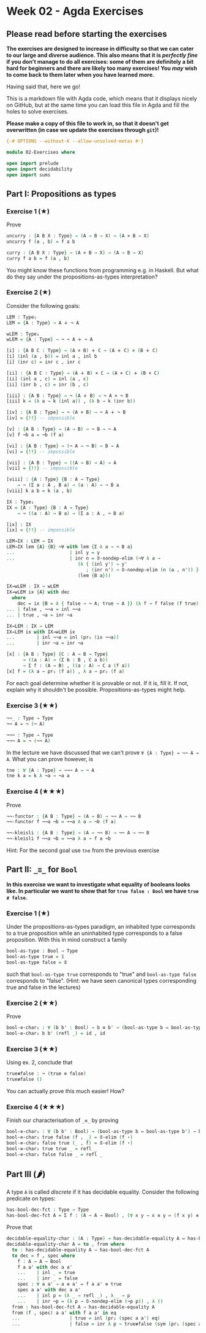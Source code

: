 # Week 02 - Agda Exercises

## Please read before starting the exercises

**The exercises are designed to increase in difficulty so that we can cater to
our large and diverse audience. This also means that it is *perfectly fine* if
you don't manage to do all exercises: some of them are definitely a bit hard for
beginners and there are likely too many exercises! You *may* wish to come back
to them later when you have learned more.**

Having said that, here we go!

This is a markdown file with Agda code, which means that it displays nicely on
GitHub, but at the same time you can load this file in Agda and fill the holes
to solve exercises.

**Please make a copy of this file to work in, so that it doesn't get overwritten
  (in case we update the exercises through `git`)!**

```agda
{-# OPTIONS --without-K --allow-unsolved-metas #-}

module 02-Exercises where

open import prelude
open import decidability
open import sums
```

## Part I: Propositions as types


### Exercise 1 (★)

Prove
```agda
uncurry : {A B X : Type} → (A → B → X) → (A × B → X)
uncurry f (a , b) = f a b

curry : {A B X : Type} → (A × B → X) → (A → B → X)
curry f a b = f (a , b)
```
You might know these functions from programming e.g. in Haskell.
But what do they say under the propositions-as-types interpretation?


### Exercise 2 (★)

Consider the following goals:
```agda
LEM : Type₁
LEM = {A : Type} → A ∔ ¬ A

wLEM : Type₁
wLEM = {A : Type} → ¬ ¬ A ∔ ¬ A

[i] : {A B C : Type} → (A × B) ∔ C → (A ∔ C) × (B ∔ C)
[i] (inl (a , b)) = inl a , inl b
[i] (inr c) = inr c , inr c

[ii] : {A B C : Type} → (A ∔ B) × C → (A × C) ∔ (B × C)
[ii] (inl a , c) = inl (a , c)
[ii] (inr b , c) = inr (b , c)

[iii] : {A B : Type} → ¬ (A ∔ B) → ¬ A × ¬ B
[iii] k = (λ a → k (inl a)) , (λ b → k (inr b))

[iv] : {A B : Type} → ¬ (A × B) → ¬ A ∔ ¬ B
[iv] = {!!} -- impossible

[v] : {A B : Type} → (A → B) → ¬ B → ¬ A
[v] f ¬b a = ¬b (f a)

[vi] : {A B : Type} → (¬ A → ¬ B) → B → A
[vi] = {!!} -- impossible

[vii] : {A B : Type} → ((A → B) → A) → A
[vii] = {!!} -- impossible

[viii] : {A : Type} {B : A → Type}
    → ¬ (Σ a ꞉ A , B a) → (a : A) → ¬ B a
[viii] k a b = k (a , b)

IX : Type₁
IX = {A : Type} {B : A → Type}
    → ¬ ((a : A) → B a) → (Σ a ꞉ A , ¬ B a)

[ix] : IX
[ix] = {!!} -- impossible

LEM→IX : LEM → IX
LEM→IX lem {A} {B} ¬∀ with lem {Σ λ a → ¬ B a}
...                    | inl y = y
...                    | inr n = 𝟘-nondep-elim (¬∀ λ a →
                          (λ { (inl y') → y'
                             ; (inr n') → 𝟘-nondep-elim (n (a , n')) })
                          (lem {B a}))

IX→wLEM : IX → wLEM
IX→wLEM ix {A} with dec
  where
    dec = ix {B = λ { false → ¬ A; true → A }} (λ f → f false (f true))
... | false , ¬¬a = inl ¬¬a
... | true , ¬a = inr ¬a

IX→LEM : IX → LEM
IX→LEM ix with IX→wLEM ix
...        | inl ¬¬a = inl (pr₁ (ix ¬¬a))
...        | inr ¬a = inr ¬a

[x] : {A B : Type} {C : A → B → Type}
      → ((a : A) → (Σ b ꞉ B , C a b))
      → Σ f ꞉ (A → B) , ((a : A) → C a (f a))
[x] f = (λ a → pr₁ (f a)) , λ a → pr₂ (f a)
```
For each goal determine whether it is provable or not.
If it is, fill it. If not, explain why it shouldn't be possible.
Propositions-as-types might help.


### Exercise 3 (★★)

```agda
¬¬_ : Type → Type
¬¬ A = ¬ (¬ A)

¬¬¬ : Type → Type
¬¬¬ A = ¬ (¬¬ A)
```
In the lecture we have discussed that we can't  prove `∀ {A : Type} → ¬¬ A → A`.
What you can prove however, is
```agda
tne : ∀ {A : Type} → ¬¬¬ A → ¬ A
tne k a = k λ ¬a → ¬a a
```


### Exercise 4 (★★★)
Prove
```agda
¬¬-functor : {A B : Type} → (A → B) → ¬¬ A → ¬¬ B
¬¬-functor f ¬¬a ¬b = ¬¬a λ a → ¬b (f a)

¬¬-kleisli : {A B : Type} → (A → ¬¬ B) → ¬¬ A → ¬¬ B
¬¬-kleisli f ¬¬a ¬b = ¬¬a λ a → f a ¬b
```
Hint: For the second goal use `tne` from the previous exercise





## Part II: `_≡_` for `Bool`

**In this exercise we want to investigate what equality of booleans looks like.
In particular we want to show that for `true false : Bool` we have `true ≢ false`.**

### Exercise 1 (★)

Under the propositions-as-types paradigm, an inhabited type corresponds
to a true proposition while an uninhabited type corresponds to a false proposition.
With this in mind construct a family
```agda
bool-as-type : Bool → Type
bool-as-type true = 𝟙
bool-as-type false = 𝟘
```
such that `bool-as-type true` corresponds to "true" and
`bool-as-type false` corresponds to "false". (Hint:
we have seen canonical types corresponding true and false in the lectures)


### Exercise 2 (★★)

Prove
```agda
bool-≡-char₁ : ∀ (b b' : Bool) → b ≡ b' → (bool-as-type b ⇔ bool-as-type b')
bool-≡-char₁ b b' (refl _) = id , id
```


### Exercise 3 (★★)

Using ex. 2, conclude that
```agda
true≢false : ¬ (true ≡ false)
true≢false ()
```
You can actually prove this much easier! How?


### Exercise 4 (★★★)

Finish our characterisation of `_≡_` by proving
```agda
bool-≡-char₂ : ∀ (b b' : Bool) → (bool-as-type b ⇔ bool-as-type b') → b ≡ b'
bool-≡-char₂ true false (f , _) = 𝟘-elim (f ⋆)
bool-≡-char₂ false true (_ , f) = 𝟘-elim (f ⋆)
bool-≡-char₂ true true _ = refl _
bool-≡-char₂ false false _ = refl _
```

## Part III (🌶)
A type `A` is called *discrete* if it has decidable equality.
Consider the following predicate on types:
```agda
has-bool-dec-fct : Type → Type
has-bool-dec-fct A = Σ f ꞉ (A → A → Bool) , (∀ x y → x ≡ y ⇔ (f x y) ≡ true)
```

Prove that

```agda
decidable-equality-char : (A : Type) → has-decidable-equality A ⇔ has-bool-dec-fct A
decidable-equality-char A = to , from where
  to : has-decidable-equality A → has-bool-dec-fct A
  to dec = f , spec where
    f : A → A → Bool
    f a a' with dec a a'
    ...    | inl _ = true
    ...    | inr _ = false
    spec : ∀ a a' → a ≡ a' ⇔ f a a' ≡ true
    spec a a' with dec a a'
    ...    | inl p = (λ _ → refl _) , λ _ → p
    ...    | inr ¬p = (λ p → 𝟘-nondep-elim (¬p p)) , λ ()
  from : has-bool-dec-fct A → has-decidable-equality A
  from (f , spec) a a' with f a a' in eq
  ...                  | true = inl (pr₂ (spec a a') eq)
  ...                  | false = inr λ p → true≢false (sym (pr₁ (spec a a') p) ∙ eq)
```
